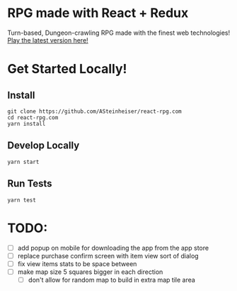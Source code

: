 # RPG made with React + Redux
Turn-based, Dungeon-crawling RPG made with the finest web technologies! [Play the latest version here!](http://react-rpg.com)

# Get Started Locally!
## Install
```
git clone https://github.com/ASteinheiser/react-rpg.com
cd react-rpg.com
yarn install
```
## Develop Locally
```
yarn start
```
## Run Tests
```
yarn test
```

# TODO:
- [ ] add popup on mobile for downloading the app from the app store
- [ ] replace purchase confirm screen with item view sort of dialog
- [ ] fix view items stats to be space between
- [ ] make map size 5 squares bigger in each direction
  - [ ] don't allow for random map to build in extra map tile area
